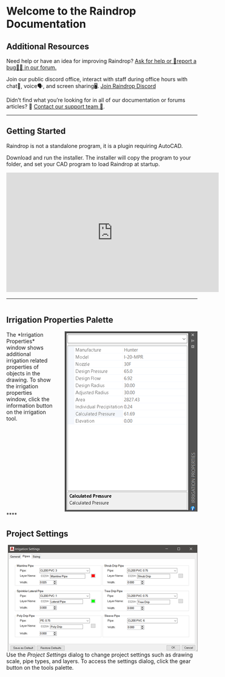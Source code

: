 # Welcome to the Raindrop Documentation

## Additional Resources

Need help or have an idea for improving Raindrop? [Ask for help or 🚨report a bug🐛🚨 in our forum. ](https://forum.raindropirrigationsoftware.com/)

Join our public discord office, interact  with staff during office hours with chat📝, voice🗣️, and screen sharing🖥️.  [Join Raindrop Discord](https://discord.gg/W3Avvakxcc)

Didn’t find what you’re looking for in all of our documentation or forums articles? 📨 [Contact our support team 📨](https://www.raindropirrigationsoftware.com/contact-support/).

---
## Getting Started
Raindrop is not a standalone program, it is a plugin requiring AutoCAD.

Download and run the installer. The installer will copy the program to your folder, and set your CAD program to load Raindrop at startup.
<iframe width="560" height="315" src="https://www.youtube.com/embed/vyAWG1Iv2pA?rel=0" frameborder="0" allow="autoplay; encrypted-media" allowfullscreen></iframe>

---
<div style="float:left">
<h2>Irrigation Properties Palette</h2>
<img style="float:right;margin-left: 30px;" src="./images/Properties.png">
The *Irrigation Properties* window shows additional irrigation related properties of objects in the drawing. To show the irrigation properties window, click the information button on the irrigation tool.
</div>
****
<div style="float:left">
<h2> Project Settings</h2>
<img style="float:right;margin-left: 30px; " src="./images/Settings-Pipes.png">

Use the *Project Settings* dialog to change project settings such as drawing scale, pipe types, and layers. To access the settings dialog, click the gear button on the tools palette.
</div>
